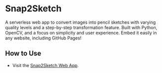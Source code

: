 # Snap2Sketch
A serverless web app to convert images into pencil sketches with varying quality levels and a step-by-step transformation feature. Built with Python, OpenCV, and a focus on simplicity and user experience. Embed it easily in any website, including GitHub Pages!

## How to Use
- Visit the [Snap2Sketch Web App](https://snap2sketch.streamlit.app/).

